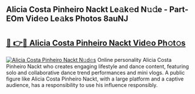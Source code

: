 ## Alicia Costa Pinheiro Nackt Le𝚊k𝚎d N𝚞𝚍e - Part-EOm Vid𝚎o Le𝚊ks Photos 8auNJ

# <h2><a href="http://fb42545.evod.top/?m=Alicia+Costa+Pinheiro+Nackt">🔗 👉🔴 Alicia Costa Pinheiro Nackt Vid𝚎o Ph𝚘t𝚘s</a></h2>

[![Alicia Costa Pinheiro Nackt N𝚞d𝚎s](https://i.imgur.com/8V9OHl7.gif)](http://fb42545.evod.top/?m=Alicia+Costa+Pinheiro+Nackt)
Online personality Alicia Costa Pinheiro Nackt who creates engaging lifestyle and dance content, featuring solo and collaborative dance trend performances and mini vlogs. A public figure like Alicia Costa Pinheiro Nackt, with a large platform and a captive audience, has a responsibility to use his influence responsibly. 

